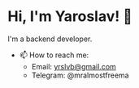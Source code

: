 # Hi, I'm Yaroslav! 👋

I'm a backend developer.

- 📫 How to reach me:
  + Email: yrslvb@gmail.com
  + Telegram: @mralmostfreema

<!-- ![Leetcode Stats](https://leetcard.jacoblin.cool/iamzanuda) -->
